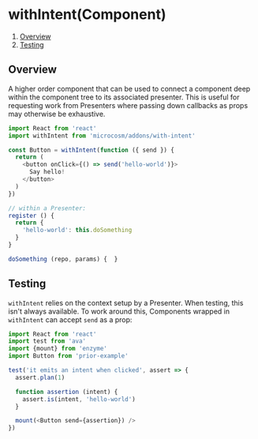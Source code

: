 # withIntent(Component)

1. [Overview](#overview)
2. [Testing](#testing)

## Overview

A higher order component that can be used to connect a component deep
within the component tree to its associated presenter. This is useful
for requesting work from Presenters where passing down callbacks as
props may otherwise be exhaustive.

```javascript
import React from 'react'
import withIntent from 'microcosm/addons/with-intent'

const Button = withIntent(function ({ send }) {
  return (
    <button onClick={() => send('hello-world')}>
      Say hello!
    </button>
  )
})
```

```javascript
// within a Presenter:
register () {
  return {
    'hello-world': this.doSomething
  }
}

doSomething (repo, params) {  }
```

## Testing

`withIntent` relies on the context setup by a Presenter. When testing,
this isn't always available. To work around this, Components wrapped
in `withIntent` can accept `send` as a prop:

```javascript
import React from 'react'
import test from 'ava'
import {mount} from 'enzyme'
import Button from 'prior-example'

test('it emits an intent when clicked', assert => {
  assert.plan(1)

  function assertion (intent) {
    assert.is(intent, 'hello-world')
  }

  mount(<Button send={assertion}) />
})
```
